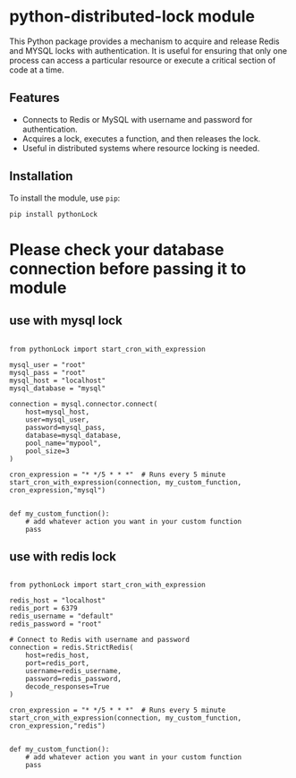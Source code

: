# python-distributed-lock module

This Python package provides a mechanism to acquire and release Redis and MYSQL locks with authentication. It is useful for ensuring that only one process can access a particular resource or execute a critical section of code at a time.

## Features
- Connects to Redis or MySQL with username and password for authentication.
- Acquires a lock, executes a function, and then releases the lock.
- Useful in distributed systems where resource locking is needed.

## Installation

To install the module, use `pip`:

```
pip install pythonLock
```
# Please check your database connection before passing it to module
## use with mysql lock
```

from pythonLock import start_cron_with_expression

mysql_user = "root"
mysql_pass = "root"
mysql_host = "localhost"
mysql_database = "mysql"

connection = mysql.connector.connect(
    host=mysql_host,
    user=mysql_user,
    password=mysql_pass,
    database=mysql_database,
    pool_name="mypool",
    pool_size=3
)

cron_expression = "* */5 * * *"  # Runs every 5 minute
start_cron_with_expression(connection, my_custom_function, cron_expression,"mysql")


def my_custom_function():
    # add whatever action you want in your custom function
    pass
```

## use with redis lock
```

from pythonLock import start_cron_with_expression

redis_host = "localhost"
redis_port = 6379
redis_username = "default"
redis_password = "root"

# Connect to Redis with username and password
connection = redis.StrictRedis(
    host=redis_host,
    port=redis_port,
    username=redis_username,
    password=redis_password,
    decode_responses=True
)

cron_expression = "* */5 * * *"  # Runs every 5 minute
start_cron_with_expression(connection, my_custom_function, cron_expression,"redis")


def my_custom_function():
    # add whatever action you want in your custom function
    pass

```
